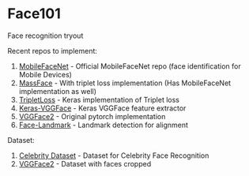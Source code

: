 # Face101
Face recognition tryout


Recent repos to implement:
1. [MobileFaceNet](https://github.com/sirius-ai/MobileFaceNet_TF) - Official MobileFaceNet repo (face identification for Mobile Devices)
1. [MassFace](https://github.com/yule-li/MassFace) - With triplet loss implementation (Has MobileFaceNet implementation as well)
1. [TripletLoss](https://github.com/AdrianUng/keras-triplet-loss-mnist) - Keras implementation of Triplet loss
1. [Keras-VGGFace](https://github.com/rcmalli/keras-vggface) - Keras VGGFace feature extractor
1. [VGGFace2](https://github.com/ox-vgg/vgg_face2) - Original pytorch implementation
1. [Face-Landmark](https://github.com/lsy17096535/face-landmark) - Landmark detection for alignment

Dataset:
1. [Celebrity Dataset](https://github.com/prateekmehta59/Celebrity-Face-Recognition-Dataset) - Dataset for Celebrity Face Recognition
1. [VGGFace2](http://www.robots.ox.ac.uk/~vgg/data/vgg_face2/data_infor.html) - Dataset with faces cropped

